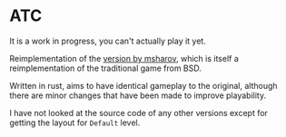 # ATC

It is a work in progress, you can't actually play it yet.

Reimplementation of the [version by msharov](https://github.com/msharov/bsd-games), which is itself a reimplementation of the traditional game from BSD.

Written in rust, aims to have identical gameplay to the original, although there are minor changes that have been made to improve playability.

I have not looked at the source code of any other versions except for getting the layout for `Default` level.
